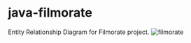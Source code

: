 # java-filmorate
Entity Relationship Diagram for Filmorate project.
![filmorate](https://user-images.githubusercontent.com/48589615/174456718-bfd0493c-7359-468e-aa47-fca367b36f23.jpg)
